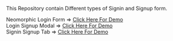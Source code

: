 This Repository contain Different types of Signin and Signup form.

Neomorphic Login Form => <a href="https://surajaswal-dev.github.io/signin-signup-pages/Neomorphic-login-form/index.html">Click Here For Demo</a> <br>
Login Signup Modal => <a href="https://surajaswal-dev.github.io/signin-signup-pages/login-signup-modal/index.html">Click Here For Demo</a> <br>
Signin Signup Tab => <a href="https://surajaswal-dev.github.io/signin-signup-pages/signin-signup-tab//index.html">Click Here For Demo</a> <br>
